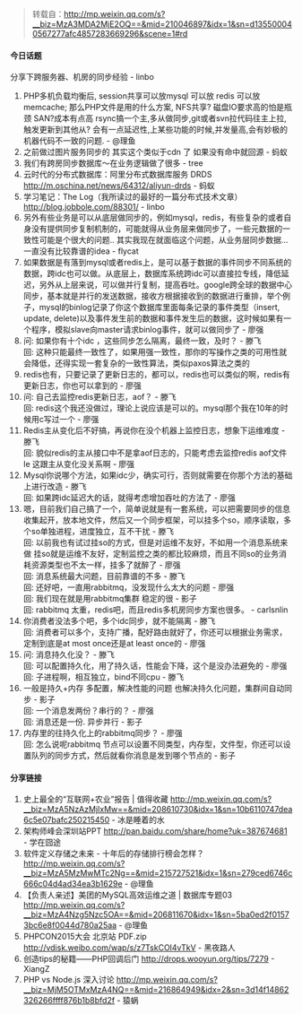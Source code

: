 > 转载自：<http://mp.weixin.qq.com/s?__biz=MzA3MDA2MjE2OQ==&mid=210046897&idx=1&sn=d135500040567277afc4857283669296&scene=1#rd>

#### 今日话题

分享下跨服务器、机房的同步经验 - linbo

1. PHP多机负载均衡后, session共享可以放mysql 可以放 redis 可以放 memcache;   那么PHP文件是用的什么方案, NFS共享? 磁盘IO要求高的怕是瓶颈  SAN?成本有点高 rsync搞一个主,多从做同步,git或者svn拉代码往主上拉,触发更新到其他从? 会有一点延迟性,上某些功能的时候,并发量高,会有妙极的机器代码不一致的问题. - @理鱼
2. 之前做过图片服务同步的 其实这个类似于cdn 了 如果没有命中就回源 - 蚂蚁
3. 我们有跨房同步数据库～在业务逻辑做了很多 - tree
4. 云时代的分布式数据库：阿里分布式数据库服务 DRDS http://m.oschina.net/news/64312/aliyun-drds - 蚂蚁
5. 学习笔记：The Log（我所读过的最好的一篇分布式技术文章） http://blog.jobbole.com/88301/ - linbo
6. 另外有些业务是可以从底层做同步的，例如mysql，redis，有些复杂的或者自身没有提供同步复制机制的，可能就得从业务层来做同步了，一些元数据的一致性可能是个很大的问题..
其实我现在就面临这个问题，从业务层同步数据...一直没有比较靠谱的idea - flycat
7. 如果数据是有落到mysql或者redis上，是可以基于数据的事件同步不同系统的数据，跨idc也可以做。从底层上，数据库系统跨idc可以直接拉专线，降低延迟，另外从上层来说，可以做并行复制，提高吞吐。google跨全球的数据中心同步，基本就是并行的发送数据，接收方根据接收到的数据进行重排，举个例子，mysql的binlog记录了你这个数据库里面每条记录的事件类型（insert, update, delete)以及事件发生前的数据和事件发生后的数据，这时候如果有一个程序，模拟slave向master请求binlog事件，就可以做同步了 - 廖强
8. 问: 如果你有十个idc ，这些同步怎么隔离，最终一致，及时？ - 滕飞  
回: 这种只能最终一致性了，如果用强一致性，那你的写操作之类的可用性就会降低，还得实现一套复杂的一致性算法，类似paxos算法之类的
9. redis也有，只要记录了更新日志的，都可以，redis也可以类似的啊，redis有更新日志，你也可以拿到的 - 廖强
10. 问: 自己去监控redis更新日志，aof？ - 滕飞  
回: redis这个我还没做过，理论上说应该是可以的。mysql那个我在10年的时候用c写过一个 - 廖强
11. Redis主从变化后不好搞，再说你在没个机器上监控日志，想象下运维难度 - 滕飞  
回: 貌似redis的主从接口中不是拿aof日志的，只能考虑去监控redis aof文件le
这跟主从变化没关系啊 - 廖强
12. Mysql你说哪个方法，如果idc少，确实可行，否则就需要在你那个方法的基础上进行改造 - 滕飞  
回: 如果跨idc延迟大的话，就得考虑增加吞吐的方法了 - 廖强
13. 嗯，目前我们自己搞了一个，简单说就是有一套系统，可以把需要同步的信息收集起开，放本地文件，然后又一个同步框架，可以挂多个so，顺序读取，多个so单独进程，进度独立，互不干扰 - 滕飞  
回: 以前我也有试过挂so的方式，但是对运维不友好，不如用一个消息系统来做
挂so就是运维不友好，定制监控之类的都比较麻烦，而且不同so的业务消耗资源类型也不太一样，挂多了就醉了 - 廖强  
回: 消息系统最大问题，目前靠谱的不多 - 滕飞  
回: 还好吧，一直用rabbitmq，没发现什么太大的问题 - 廖强  
回: 我们现在就是用rabbitmq集群 稳定的很 - 影子  
回: rabbitmq 太重，redis吧，而且redis多机房同步方案也很多。 - carlsnlin
14. 你消费者没法多个吧，多个idc同步，就不能隔离 - 滕飞  
回: 消费者可以多个，支持广播，配好路由就好了，你还可以根据业务需求，定制到底是at most once还是at least once的 - 廖强  
15. 问: 消息持久化没？ - 滕飞  
回: 可以配置持久化，用了持久话，性能会下降，这个是没办法避免的 - 廖强  
回: 子进程啊，相互独立，bind不同cpu - 滕飞
16. 一般是持久+内存 多配置，解决性能的问题 也解决持久化问题，集群间自动同步 - 影子  
回: 一个消息发两份？串行的？ - 廖强  
回: 消息还是一份. 异步并行 - 影子  
17. 内存里的往持久化上的rabbitmq同步？ - 廖强  
回: 怎么说呢rabbitmq 节点可以设置不同类型，内存型，文件型，你还可以设置队列的同步方式，然后就看你消息是发到哪个节点的 - 影子

#### 分享链接

1. 史上最全的“互联网+农业”报告 | 值得收藏 http://mp.weixin.qq.com/s?__biz=MzA5NzAzMjIxMw==&mid=208610730&idx=1&sn=10b6110747dea6c5e07bafc250215450 - 冰是睡着的水
2. 架构师峰会深圳站PPT http://pan.baidu.com/share/home?uk=387674681 - 学在囧途
3. 软件定义存储之未来 - 十年后的存储排行榜会怎样？ http://mp.weixin.qq.com/s?__biz=MzA5MzMwMTc2Ng==&mid=215727521&idx=1&sn=279ced6746c666c04d4ad34ea3b1629e - @理鱼
4. 【负责人亲述】美团的MySQL高效运维之道 | 数据库专题03 http://mp.weixin.qq.com/s?__biz=MzA4Nzg5Nzc5OA==&mid=206811670&idx=1&sn=5ba0ed2f01573bc6e8f0044d780a25aa - @理鱼
5. PHPCON2015大会 北京站 PDF.zip http://vdisk.weibo.com/wap/s/z7TskCOl4vTkV - 黑夜路人
6. 创造tips的秘籍——PHP回调后门 http://drops.wooyun.org/tips/7279 - XiangZ
7. PHP vs Node.js 深入讨论 http://mp.weixin.qq.com/s?__biz=MjM5OTMxMzA4NQ==&mid=216864949&idx=2&sn=3d14f14862326266ffff876b1b8bfd2f - 猿蜗